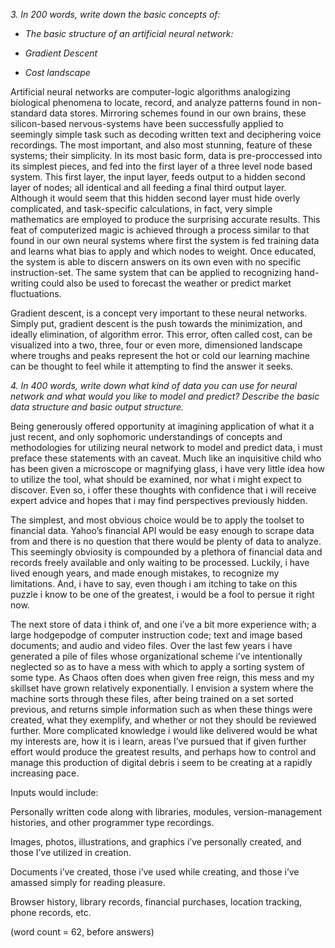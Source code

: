 *3. In 200 words, write down the basic concepts of:*

-   *The basic structure of an artificial neural network:*

-   *Gradient Descent*

-   *Cost landscape*

Artificial neural networks are computer-logic algorithms analogizing biological phenomena to locate, record, and analyze patterns found in non-standard data stores. Mirroring schemes found in our own brains, these silicon-based nervous-systems have been successfully applied to seemingly simple task such as decoding written text and deciphering voice recordings. The most important, and also most stunning, feature of these systems; their simplicity. In its most basic form, data is pre-proccessed into its simplest pieces, and fed into the first layer of a three level node based system. This first layer, the input layer, feeds output to a hidden second layer of nodes; all identical and all feeding a final third output layer. Although it would seem that this hidden second layer must hide overly complicated, and task-specific calculations, in fact, very simple mathematics are employed to produce the surprising accurate results. This feat of computerized magic is achieved through a process similar to that found in our own neural systems where first the system is fed training data and learns what bias to apply and which nodes to weight. Once educated, the system is able to discern answers on its own even with no specific instruction-set. The same system that can be applied to recognizing hand-writing could also be used to forecast the weather or predict market fluctuations.

Gradient descent, is a concept very important to these neural networks. Simply put, gradient descent is the push towards the minimization, and ideally elimination, of algorithm error. This error, often called cost, can be visualized into a two, three, four or even more, dimensioned landscape where troughs and peaks represent the hot or cold our learning machine can be thought to feel while it attempting to find the answer it seeks.

*4. In 400 words, write down what kind of data you can use for neural network and what would you like to model and predict? Describe the basic data structure and basic output structure.*

Being generously offered opportunity at imagining application of what it a just recent, and only sophomoric understandings of concepts and methodologies for utilizing neural network to model and predict data, i must preface these statements with an caveat. Much like an inquisitive child who has been given a microscope or magnifying glass, i have very little idea how to utilize the tool, what should be examined, nor what i might expect to discover. Even so, i offer these thoughts with confidence that i will receive expert advice and hopes that i may find perspectives previously hidden.

The simplest, and most obvious choice would be to apply the toolset to financial data. Yahoo’s financial API would be easy enough to scrape data from and there is no question that there would be plenty of data to analyze. This seemingly obviosity is compounded by a plethora of financial data and records freely available and only waiting to be processed. Luckily, i have lived enough years, and made enough mistakes, to recognize my limitations. And, i have to say, even though i am itching to take on this puzzle i know to be one of the greatest, i would be a fool to persue it right now.

The next store of data i think of, and one i’ve a bit more experience with; a large hodgepodge of computer instruction code; text and image based documents; and audio and video files. Over the last few years i have generated a pile of files whose organizational scheme i’ve intentionally neglected so as to have a mess with which to apply a sorting system of some type. As Chaos often does when given free reign, this mess and my skillset have grown relatively exponentially. I envision a system where the machine sorts through these files, after being trained on a set sorted previous, and returns simple information such as when these things were created, what they exemplify, and whether or not they should be reviewed further. More complicated knowledge i would like delivered would be what my interests are, how it is i learn, areas I’ve pursued that if given further effort would produce the greatest results, and perhaps how to control and manage this production of digital debris i seem to be creating at a rapidly increasing pace.

Inputs would include:

Personally written code along with libraries, modules, version-management histories, and other programmer type recordings.

Images, photos, illustrations, and graphics i’ve personally created, and those I’ve utilized in creation.

Documents i’ve created, those i’ve used while creating, and those i’ve amassed simply for reading pleasure.

Browser history, library records, financial purchases, location tracking, phone records, etc.

(word count = 62, before answers)
